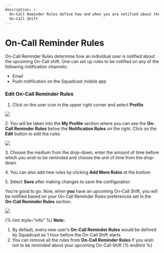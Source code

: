 ```yaml
---
description: >-
  On-Call Reminder Rules define how and when you are notified about the upcoming
  On-Call Shift
---
```


# On-Call Reminder Rules

On-Call Reminder Rules determine how an individual user is notified about the upcoming On-Call shift. One can set up rules to be notified on any of the following notification channels:

* Email
* Push notification on the Squadcast mobile app

### Edit On-Call Reminder Rules <a href="#edit-on-call-reminder-rules" id="edit-on-call-reminder-rules"></a>

1. Click on the user icon in the upper right corner and select **Profile**

![](../../.gitbook/assets/notification\_rules\_1.png)

2\. You will be taken into the **My Profile** section where you can see the **On-Call Reminder Rules** below the **Notification Rules** on the right. Click on the **Edit** button to edit the rules

![](../../.gitbook/assets/oncall\_reminder\_rules\_1.png)

3\. Choose the medium from the drop-down, enter the amount of time before which you wish to be reminded and choose the unit of time from the drop-down

4\. You can also add new rules by clicking **Add More Rules** at the bottom

5\. Select **Save** after making changes to save the configuration

You’re good to go. Now, when **you** have an upcoming On-Call Shift, you will be notified based on your On-Call Reminder Rules preferences set in the **On-Call Reminder Rules** section.

![](../../.gitbook/assets/oncall\_reminder\_rules\_2.png)

{% hint style="info" %}
**Note:**

1. By default, every new user’s **On-Call Reminder Rules** would be defined by Squadcast as 1 hour before the On-Call Shift starts
2. You can remove all the rules from **On-Call Reminder Rules** if you wish not to be reminded about your upcoming On-Call Shift
{% endhint %}
